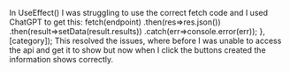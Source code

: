 In UseEffect() I was struggling to use the correct fetch code and I used ChatGPT to get this:
    fetch(endpoint)
    .then(res=>res.json())
    .then(result=>setData(result.results))
    .catch(err=>console.error(err));
  }, [category]);
  This resolved the issues, where before I was unable to access the api and get it to show but now
  when I click the buttons created the information shows correctly.
